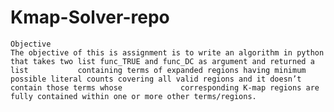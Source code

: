 # Kmap-Solver-repo


    Objective
    The objective of this is assignment is to write an algorithm in python that takes two list func_TRUE and func_DC as argument and returned a list           containing terms of expanded regions having minimum possible literal counts covering all valid regions and it doesn’t contain those terms whose             corresponding K-map regions are fully contained within one or more other terms/regions.


